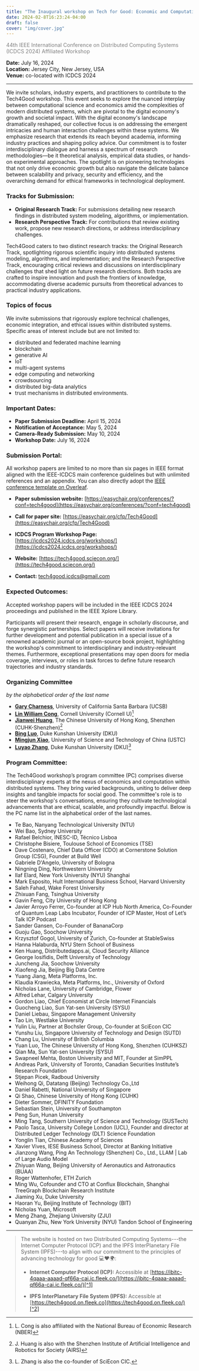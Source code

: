 ```yaml
---
title: "The Inaugural workshop on Tech for Good: Economic and Computational Advances in Distributed Systems (Tech4Good)"
date: 2024-02-8T16:23:24-04:00
draft: false
cover: "img/cover.jpg"
---
```


<span style="color:grey;">44th IEEE International Conference on Distributed Computing Systems (ICDCS 2024) Affiliated Workshop</span>

**Date:** July 16, 2024  
**Location:** Jersey City, New Jersey, USA  
**Venue:** co-located with ICDCS 2024  

---

We invite scholars, industry experts, and practitioners to contribute to the Tech4Good workshop. This event seeks to explore the nuanced interplay between computational science and economics amid the complexities of modern distributed systems, which are pivotal to the digital economy's growth and societal impact. With the digital economy's landscape dramatically reshaped, our collective focus is on addressing the emergent intricacies and human interaction challenges within these systems. We emphasize research that extends its reach beyond academia, informing industry practices and shaping policy advice. Our commitment is to foster interdisciplinary dialogue and harness a spectrum of research methodologies—be it theoretical analysis, empirical data studies, or hands-on experimental approaches. The spotlight is on pioneering technologies that not only drive economic growth but also navigate the delicate balance between scalability and privacy, security and efficiency, and the overarching demand for ethical frameworks in technological deployment. 

### Tracks for Submission:
- **Original Research Track:** For submissions detailing new research findings in distributed system modeling, algorithms, or implementation.
- **Research Perspective Track:** For contributions that review existing work, propose new research directions, or address interdisciplinary challenges.

Tech4Good caters to two distinct research tracks: the Original Research Track, spotlighting rigorous scientific inquiry into distributed systems modeling, algorithms, and implementation; and the Research Perspective Track, encouraging critical reviews and discussions on interdisciplinary challenges that shed light on future research directions. Both tracks are crafted to inspire innovation and push the frontiers of knowledge, accommodating diverse academic pursuits from theoretical advances to practical industry applications.

### Topics of focus
We invite submissions that rigorously explore technical challenges, economic integration, and ethical issues within distributed systems. Specific areas of interest include but are not limited to:
- distributed and federated machine learning
- blockchain
- generative AI
- IoT
- multi-agent systems
- edge computing and networking
- crowdsourcing
- distributed big-data analytics
- trust mechanisms in distributed environments.

### Important Dates:
- **Paper Submission Deadline:** April 15, 2024  
- **Notification of Acceptance:** May 5, 2024  
- **Camera-Ready Submission:** May 10, 2024  
- **Workshop Date:** July 16, 2024

### Submission Portal:
All workshop papers are limited to no more than six pages in IEEE format aligned with the IEEE-ICDCS main conference guidelines but with unlimited references and an appendix. You can also directly adopt the [IEEE conference template on Overleaf](https://www.overleaf.com/latex/templates/ieee-conference-template/grfzhhncsfqn).

- **Paper submission website:** [https://easychair.org/conferences/?conf=tech4good](https://easychair.org/conferences/?conf=tech4good)

- **Call for paper site:** [https://easychair.org/cfp/Tech4Good](https://easychair.org/cfp/Tech4Good)

- **ICDCS Program Workshop Page:** [https://icdcs2024.icdcs.org/workshops/](https://icdcs2024.icdcs.org/workshops/)

- **Website:** [https://tech4good.sciecon.org/](https://tech4good.sciecon.org/)

- **Contact:** tech4good.icdcs@gmail.com


### Expected Outcomes:

Accepted workshop papers will be included in the IEEE ICDCS 2024 proceedings and published in the IEEE Xplore Library.

Participants will present their research, engage in scholarly discourse, and forge synergistic partnerships. Select papers will receive invitations for further development and potential publication in a special issue of a renowned academic journal or an open-source book project, highlighting the workshop's commitment to interdisciplinary and industry-relevant themes. Furthermore, exceptional presentations may open doors for media coverage, interviews, or roles in task forces to define future research trajectories and industry standards.


### Organizing Committee 
*by the alphabetical order of the last name*
- **[Gary Charness](https://en.wikipedia.org/wiki/Gary_Charness)**, University of California Santa Barbara (UCSB)
- **[Lin William Cong](https://www.linwilliamcong.com/)**, Cornell University (Cornell U)[^a]
- **[Jianwei Huang](https://jianwei.cuhk.edu.cn/)**, The Chinese University of Hong Kong, Shenzhen (CUHK-Shenzhen)[^b]
- **[Bing Luo](https://scholars.duke.edu/person/bing.luo/)**, Duke Kunshan University (DKU)
- **[Mingjun Xiao](http://staff.ustc.edu.cn/~xiaomj/indexEN.html)**, University of Science and Technology of China (USTC)
- **[Luyao Zhang](https://scholars.duke.edu/person/luyao.zhang)**, Duke Kunshan University (DKU)[^c]

[^a]: L. Cong is also affiliated with the National Bureau of Economic Research (NBER)
[^b]: J. Huang is also with the Shenzhen Institute of Artificial Intelligence and Robotics for Society (AIRS)
[^c]: L. Zhang is also the co-founder of SciEcon CIC.

### Program Committee:

The Tech4Good workshop’s program committee (PC) comprises diverse interdisciplinary experts at the nexus of economics and computation within distributed systems. They bring varied backgrounds, uniting to deliver deep insights and tangible impacts for social good. The committee's role is to steer the workshop's conversations, ensuring they cultivate technological advancements that are ethical, scalable, and profoundly impactful. Below is the PC name list in the alphabetical order of the last names.

- Te Bao, Nanyang Technological University (NTU)
- Wei Bao, Sydney University
- Rafael Belchior, INESC-ID, Técnico Lisboa
- Christophe Bisiere, Toulouse School of Economics (TSE)
- Dave Costenaro, Chief Data Officer (CDO) at Cornerstone Solution Group (CSG), Founder at Build Well
- Gabriele D'Angelo, University of Bologna
- Ningning Ding, Northwestern University
- Ilaf Elard, New York University (NYU) Shanghai
- Mark Esposito, Hult International Business School, Harvard University
- Saleh Fahad, Wake Forest University
- Zhixuan Fang, Tsinghua University
- Gavin Feng, City University of Hong Kong
- Javier Arroyo Ferrer, Co-founder at ICP Hub North America, Co-Founder of Quantum Leap Labs Incubator, Founder of ICP Master, Host of Let’s Talk ICP Podcast
- Sander Gansen, Co-Founder of BananaCorp
- Guoju Gao, Soochow University
- Krzysztof Gogol, University of Zurich, Co-founder at StableSwiss
- Hanna Halaburda, NYU Stern School of Business
- Ken Huang, Distributedapps.ai, Cloud Security Alliance
- George Iosifidis, Delft University of Technology
- Juncheng Jia, Soochow University
- Xiaofeng Jia, Beijing Big Data Centre
- Yuang Jiang, Meta Platforms, Inc.
- Klaudia Krawiecka, Meta Platforms, Inc., University of Oxford
- Nicholas Lane, University of Cambridge, Flower
- Alfred Lehar, Calgary University
- Gordon Liao, Chief Economist at Circle Internet Financials
- Guocheng Liao, Sun Yat-sen University (SYSU)
- Daniel Liebau, Singapore Management University
- Tao Lin, Westlake University
- Yulin Liu, Partner at Bochsler Group, Co-founder at SciEcon CIC
- Yunshu Liu, Singapore University of Technology and Design (SUTD)
- Chang Lu, University of British Columbia
- Yuan Luo, The Chinese University of Hong Kong, Shenzhen (CUHKSZ)
- Qian Ma, Sun Yat-sen University (SYSU)
- Swapneel Mehta, Boston University and MIT, Founder at SimPPL
- Andreas Park, University of Toronto, Canadian Securities Institute’s Research Foundation
- Stjepan Picek, Radboud University
- Weihong Qi, Datatang (Beijing) Technology Co.,Ltd
- Daniel Rabetti, National University of Singapore
- Qi Shao, Chinese University of Hong Kong (CUHK)
- Dieter Sommer, DFINITY Foundation
- Sebastian Stein, University of Southampton
- Peng Sun, Hunan University
- Ming Tang, Southern University of Science and Technology (SUSTech)
- Paolo Tasca, University College London (UCL), Founder and director at Distributed Ledger Technology (DLT) Science Foundation
- Yonglin Tian, Chinese Academy of Sciences
- Xavier Vives, IESE Business School, Director at Banking Initiative
- Jianzong Wang, Ping An Technology (Shenzhen) Co., Ltd., LLAM | Lab of Large Audio Model
- Zhiyuan Wang, Beijing University of Aeronautics and Astronautics (BUAA)
- Roger Wattenhofer, ETH Zurich
- Ming Wu, Cofounder and CTO at Conflux Blockchain, Shanghai TreeGraph Blockchain Research Institute
- Jiaming Xu, Duke University
- Haoran Yu, Beijing Institute of Technology (BIT)
- Nicholas Yuan, Microsoft
- Meng Zhang, Zhejiang University (ZJU)
- Quanyan Zhu, New York University (NYU) Tandon School of Engineering



<!-- Somewhere in your body content, like in a header or about section -->
---
> The website is hosted on two Distributed Computing Systems---the Internet Computer Protocol (ICP) and the IPFS InterPlanetary File System (IPFS)---to align with our commitment to the principles of advancing technology for good 💻❤️🌍:
>
> - **Internet Computer Protocol (ICP):** Accessible at [https://ibitc-4qaaa-aaaad-qf66a-cai.ic.fleek.co/](https://ibitc-4qaaa-aaaad-qf66a-cai.ic.fleek.co/)[^1]
>
> [^1]: The website is hosted on a canister on the Internet Computer, identified by the canister ID `ibitc-4qaaa-aaaad-qf66a-cai`. The ICP canister ID `ibitc-4qaaa-aaaad-qf66a-cai` is a unique identifier for a canister smart contract on the Internet Computer Protocol (ICP) network. Canisters are computational units that can run smart contracts or store data, with each canister being assigned a unique ID for interaction.
>
> - **IPFS InterPlanetary File System (IPFS):** Accessible at [https://tech4good.on.fleek.co](https://tech4good.on.fleek.co/)[^2]
>
> [^2]: Our website is also accessible through IPFS hosting, providing a decentralized and resilient way to access content. IPFS, or the InterPlanetary File System, is a peer-to-peer protocol designed for storing and sharing data in a distributed file system. IPFS hosting leverages this technology to serve websites and web applications in a decentralized manner, enhancing accessibility and resistance to censorship. By hosting content on IPFS, it is stored across multiple nodes globally, ensuring that it remains accessible even if some nodes go offline.
